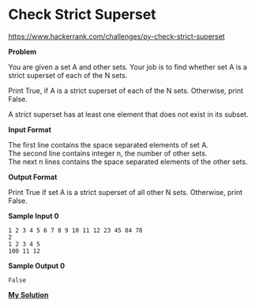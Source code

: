 # Check Strict Superset

https://www.hackerrank.com/challenges/py-check-strict-superset

**Problem**

You are given a set A and other sets.
Your job is to find whether set A is a strict superset of each of the N sets.

Print True, if A is a strict superset of each of the N sets. Otherwise, print False.  

A strict superset has at least one element that does not exist in its subset. 

**Input Format**

The first line contains the space separated elements of set A.  
The second line contains integer n, the number of other sets.  
The next n lines contains the space separated elements of the other sets. 

**Output Format**

Print True if set A is a strict superset of all other N sets. Otherwise, print False.

**Sample Input 0**

```
1 2 3 4 5 6 7 8 9 10 11 12 23 45 84 78
2
1 2 3 4 5
100 11 12
```

**Sample Output 0**

```
False
```

[**My Solution**](answer.py)

